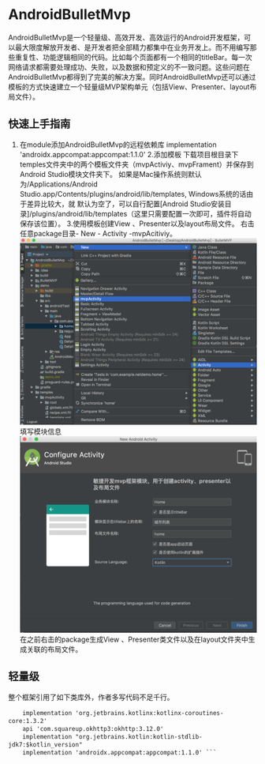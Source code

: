 # AndroidBulletMvp
AndroidBulletMvp是一个轻量级、高效开发、高效运行的Android开发框架，可以最大限度解放开发者、是开发者把全部精力都集中在业务开发上。而不用编写那些重复性、功能逻辑相同的代码。比如每个页面都有一个相同的titleBar。每一次网络请求都需要处理成功、失败，以及数据和预定义的不一致问题。这些问题在AndroidBulletMvp都得到了完美的解决方案。同时AndroidBulletMvp还可以通过模板的方式快速建立一个轻量级MVP架构单元（包括View、Presenter、layout布局文件）。
## 快速上手指南
1. 在module添加AndroidBulletMvp的远程依赖库 implementation 'androidx.appcompat:appcompat:1.1.0' 
2.添加模板 下载项目根目录下temples文件夹中的两个模板文件夹（mvpActiviy、mvpFrament）并保存到Android Studio模块文件夹下。
  如果是Mac操作系统则默认为/Applications/Android Studio.app/Contents/plugins/android/lib/templates, Windows系统的话由于差异比较大，就  默认为空了，可以自行配置[Android Studio安装目录]/plugins/android/lib/templates（这里只需要配置一次即可，插件将自动保存该位置）。
3.使用模板创建View 、Presenter以及layout布局文件。
   右击任意package目录- New - Activity -mvpAcitiviy。
  ![image](https://github.com/openVS-liu/AndroidBulletMvp/blob/master/images/2020-01-111.png)
  填写模块信息
  ![image](https://github.com/openVS-liu/AndroidBulletMvp/blob/master/images/2020-01-13.png)
  在之前右击的package生成View 、Presenter类文件以及在layout文件夹中生成关联的布局文件。


## 轻量级 
  整个框架引用了如下类库外，作者多写代码不足千行。

``` implementation "org.jetbrains.kotlinx:kotlinx-coroutines-android:1.3.2"
    implementation 'org.jetbrains.kotlinx:kotlinx-coroutines-core:1.3.2'
    api 'com.squareup.okhttp3:okhttp:3.12.0'
    implementation "org.jetbrains.kotlin:kotlin-stdlib-jdk7:$kotlin_version"
    implementation 'androidx.appcompat:appcompat:1.1.0' ```
    



